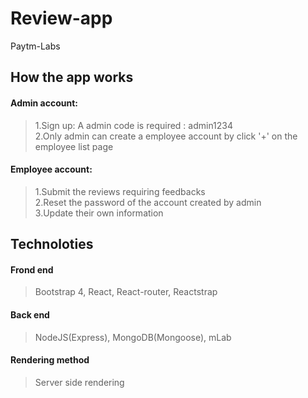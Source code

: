 # Review-app
Paytm-Labs
## How the app works
#### Admin account:
> 1.Sign up: A admin code is required : admin1234  <br />2.Only admin can create a employee account by click '+' on the employee list page
#### Employee account:
> 1.Submit the reviews requiring feedbacks <br />2.Reset the password of the account created by admin <br />3.Update their own information
## Technoloties
#### Frond end
> Bootstrap 4, React, React-router, Reactstrap
#### Back end
> NodeJS(Express), MongoDB(Mongoose), mLab
#### Rendering method
> Server side rendering

